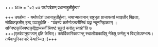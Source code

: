 +++
title = "०२ ०७ यथोपदेशम् प्रधानाहुतीर्हुत्वा"

+++
उपहोमाः - यथोपदेशं प्रधानाहुतीर्हुत्वा, जयाभ्यातानान् राष्ट्रभृतः प्राजापत्यां व्याहृतीर् विहृताः, सौविष्टकृतीम् इत्य् उपजुहोति - "यदस्य कर्मणोऽत्यरीरिचं यद्वा न्यूनमिहाकरम् । अग्निष्टकृत्स्विष्टकृद्विद्वान्त्सर्वँ स्विष्टं सुहुतं करोतु स्वाहे"ति ७  
+++(एतदेवानुयाज्यम् इति केचित्। कपर्दिकारिकायान्तु स्थालीपाकादिषु नैकेषु कर्मसु न विद्यतेऽयम्भागः। तथैवाधुनिकाचारे केषाञ्चित्।)+++
